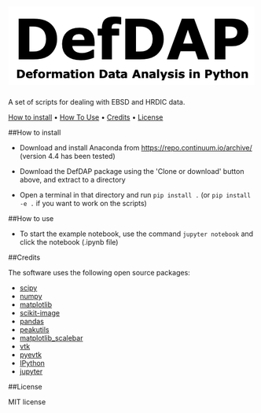 ![DefDAP - Deformation data analysis in Python](docs/source/_static/logo.png)
==============
A set of scripts for dealing with EBSD and HRDIC data.


  <a href="#how-to-install">How to install</a> •
  <a href="#how-to-use">How To Use</a> •
  <a href="#credits">Credits</a> •
  <a href="#license">License</a>


##How to install

- Download and install Anaconda from https://repo.continuum.io/archive/ (version 4.4 has been tested)

- Download the DefDAP package using the 'Clone or download' button above, and extract to a directory

- Open a terminal in that directory and run `pip install .` (or `pip install -e .` if you want to work on the scripts)

##How to use

- To start the example notebook, use the command `jupyter notebook` and click the notebook (.ipynb file)


##Credits

The software uses the following open source packages:

- [scipy](http://scipy.org/)
- [numpy](http://numpy.org/)
- [matplotlib](http://matplotlib.org/)
- [scikit-image](http://scikit-image.org/)
- [pandas](http://pandas.pydata.org)
- [peakutils](https://peakutils.readthedocs.io/en/latest/)
- [matplotlib_scalebar](https://pypi.org/project/matplotlib-scalebar/)
- [vtk](https://vtk.org/)
- [pyevtk](https://pypi.org/project/pyevtk/)
- [IPython](https://ipython.org/)
- [jupyter](https://jupyter.org/)

##License

MIT license